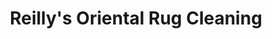 ---
title: "Reilly's Oriental Rug Cleaning"
url: /midland-park/reillys-oriental-rug-cleaning/
shop: Teppiche
---